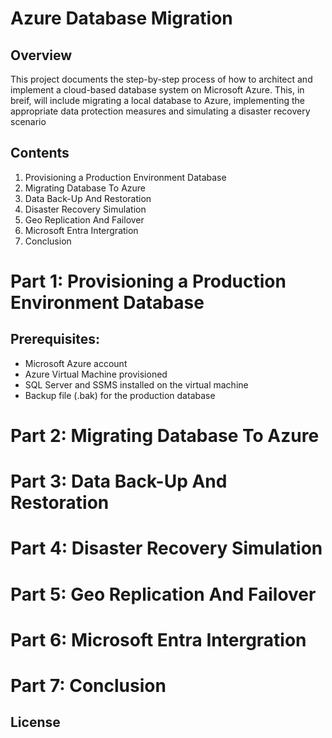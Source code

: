 # Azure Database Migration
## Overview
This project documents the step-by-step process of how to architect and implement a cloud-based database system on Microsoft Azure. This, in breif, will include migrating a local database to Azure, implementing the appropriate data protection measures and simulating a disaster recovery scenario

## Contents
1. Provisioning a Production Environment Database
2. Migrating Database To Azure
3. Data Back-Up And Restoration
4. Disaster Recovery Simulation
5. Geo Replication And Failover
6. Microsoft Entra Intergration
7. Conclusion

# Part 1: Provisioning a Production Environment Database
## Prerequisites:
- Microsoft Azure account
- Azure Virtual Machine provisioned
- SQL Server and SSMS installed on the virtual machine
- Backup file (.bak) for the production database

# Part 2: Migrating Database To Azure
# Part 3: Data Back-Up And Restoration
# Part 4: Disaster Recovery Simulation
# Part 5: Geo Replication And Failover
# Part 6: Microsoft Entra Intergration
# Part 7: Conclusion
## License

